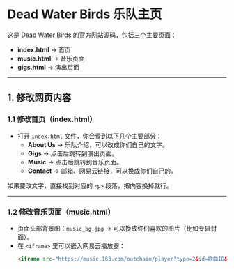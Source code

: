 # Dead Water Birds 乐队主页

这是 Dead Water Birds 的官方网站源码，包括三个主要页面：

- **index.html** → 首页  
- **music.html** → 音乐页面  
- **gigs.html** → 演出页面  

---

## 1. 修改网页内容

### 1.1 修改首页（index.html）
- 打开 `index.html` 文件，你会看到以下几个主要部分：
  - **About Us** → 乐队介绍，可以改成你们自己的文字。
  - **Gigs** → 点击后跳转到演出页面。
  - **Music** → 点击后跳转到音乐页面。
  - **Contact** → 邮箱、网易云链接，可以换成你们自己的。

如果要改文字，直接找到对应的 `<p>` 段落，把内容换掉就行。

---

### 1.2 修改音乐页面（music.html）
- 页面头部背景图：`music_bg.jpg` → 可以换成你们喜欢的图片（比如专辑封面）。
- 在 `<iframe>` 里可以嵌入网易云播放器：
  ```html
  <iframe src="https://music.163.com/outchain/player?type=2&id=歌曲ID&auto=0&height=66"></iframe>
